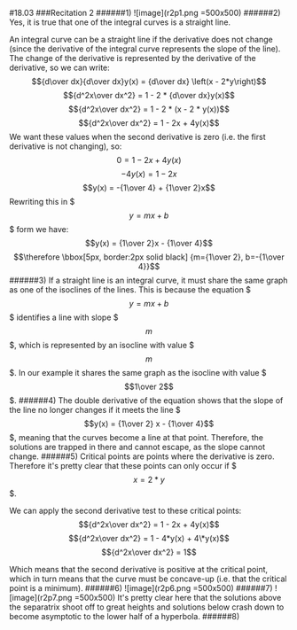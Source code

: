 #18.03
###Recitation 2
######1)
![image](r2p1.png =500x500)
######2)
Yes, it is true that one of the integral curves is a straight line.  

An integral curve can be a straight line if the derivative does not change (since the derivative of the integral curve represents the slope of the line). The change of the derivative is represented by the derivative of the derivative, so we can write:
$${d\over dx}{d\over dx}y(x) = {d\over dx} \left(x - 2*y\right)$$
$${d^2x\over dx^2} = 1 - 2 * {d\over dx}y(x)$$
$${d^2x\over dx^2} = 1 - 2 * (x - 2 * y(x))$$
$${d^2x\over dx^2} = 1 - 2x + 4y(x)$$
We want these values when the second derivative is zero (i.e. the first derivative is not changing), so:
$$0 = 1 - 2x + 4y(x)$$
$$-4y(x) = 1 - 2x$$
$$y(x) = -{1\over 4} + {1\over 2}x$$
Rewriting this in $$$y=mx+b$$$ form we have:
$$y(x) = {1\over 2}x - {1\over 4}$$
$$\therefore \bbox[5px, border:2px solid black] {m={1\over 2}, b=-{1\over 4}}$$
######3)
If a straight line is an integral curve, it must share the same graph as one of the isoclines of the lines. This is because the equation $$$y=mx+b$$$ identifies a line with slope $$$m$$$, which is represented by an isocline with value $$$m$$$. In our example it shares the same graph as the isocline with value $$$1\over 2$$$.
######4)
The double derivative of the equation shows that the slope of the line no longer changes if it meets the line $$$y(x) = {1\over 2} x - {1\over 4}$$$, meaning that the curves become a line at that point. Therefore, the solutions are trapped in there and cannot escape, as the slope cannot change.
######5)
Critical points are points where the derivative is zero. Therefore it's pretty clear that these points can only occur if $$$x = 2*y$$$.

We can apply the second derivative test to these critical points:
$${d^2x\over dx^2} = 1 - 2x + 4y(x)$$
$${d^2x\over dx^2} = 1 - 4*y(x) + 4\*y(x)$$
$${d^2x\over dx^2} = 1$$

Which means that the second derivative is positive at the critical point, which in turn means that the curve must be concave-up (i.e. that the critical point is a minimum).
######6)
![image](r2p6.png =500x500)
######7)
![image](r2p7.png =500x500)
It's pretty clear here that the solutions above the separatrix shoot off to great heights and solutions below crash down to become asymptotic to the lower half of a hyperbola.
######8)
